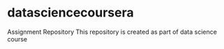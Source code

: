 # datasciencecoursera
Assignment Repository
This repository is created as part of data science course
